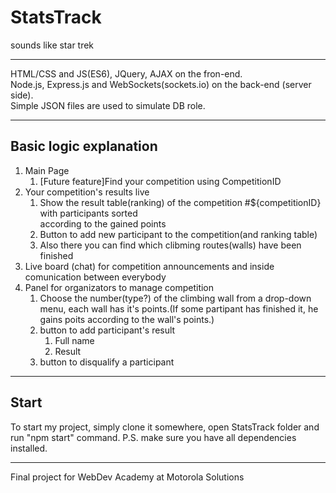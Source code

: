 # StatsTrack 
sounds like star trek 
<hr>
HTML/CSS and JS(ES6), JQuery, AJAX on the fron-end.<br>
Node.js, Express.js and WebSockets(sockets.io) on the back-end (server side).<br>
Simple JSON files are used to simulate DB role.
<hr>
<h2>Basic logic explanation</h2>
<ol>
    <li>
        Main Page
        <ol>
            <li>
                [Future feature]Find your competition using CompetitionID
            </li>
        </ol>
    </li>
    <li>
        Your competition's results live
        <ol>
            <li>
                Show the result table(ranking) of the competition #${competitionID} with participants sorted <br> according to the gained points
            </li>
            <li>
                Button to add new participant to the competition(and ranking table)
            </li>
            <li>
                Also there you can find which clibming routes(walls) have been finished
            </li>
        </ol>
    </li>
    <li>Live board (chat) for competition announcements and inside comunication between everybody
    <li>
        Panel for organizators to manage competition
        <ol>
            <li>
                Choose the number(type?) of the climbing wall from a drop-down menu,
                each wall has it's points.(If some partipant has finished it, he gains poits according to
                the wall's points.)
            </li>
            <li>
              button to add participant's result
                <ol>
                    <li>Full name</li>
                    <li>Result</li>
                </ol>
            </li>
             <li>
                 button to disqualify a participant
            </li>
        </ol>
    </li>
</ol>
<hr>
<h2>Start</h2>
To start my project, simply clone it somewhere, open StatsTrack folder and run "npm start" command.
P.S. make sure you have all dependencies installed.
<hr> 
Final project for WebDev Academy at Motorola Solutions
